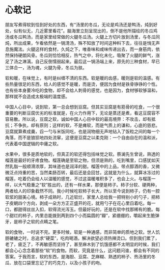 # 心软记

朋友写煮得软到恰到好处的东西，有“汤里的冬瓜，无论是鸡汤还是鸭汤，炖到好处，似有似无，几近雾里看花”。脑海里立刻呈现出的，倒不是他所描绘的冬瓜鸡汤或冬瓜鸭汤，而是家里经常做的火腿冬瓜汤。火腿上方切片放到汤里，与冬瓜同炖，所出成果，乍看依然是一锅清汤，殊不知放了时间这种料下去，往往是悄无声息施魔法。火腿这样的食材，久炖之下，唯香味和咸味传递出去，而一身筋肉，依然保持硬朗风骨。冬瓜则恰恰相反，热气之中，将化未化，吸聚了火腿的鲜气，涨足了汤之淋漓，自己反倒懦弱起来。最后这一锅汤端上来，原先的三种食材，早已三体合一，汤为魂，火腿为骨，冬瓜为肤。 

软和暖，在味觉上，有时是纠缠不清的东西。软是暖的齿感，暖则是软的温感。有些热量很足的东西，给人的感觉不是暖，而是烫，便因为食材是铁骨铮铮的个性。也有些本身要冷吃的食物，却不会给人刺骨的感觉，也是因为，食材够软够温和，那样就不会造成太极端的温度感。 

中国人心目中，说到软，第一总会想到豆腐。但其实豆腐是有筋骨的吃食，一个很重要的判断豆腐优劣的标准就是，在火力作用下，无论是蒸还是煮，看这豆腐容不容易散。所以说，豆腐之软，诚如中国人心目中软的最高境界：不攻击，却有抵抗；不争执，却有原则；这样的软，不是瘫软，而是气质上的谦和，心底的慈悲。豆腐就算煮成羹，舀一勺与米饭同吃，也是润物细无声地钻入了饭粒之间的每一个角落，而不是狼狈地四处流窜，这便是豆腐之以柔克刚：一个自由自在的温和派，代表着中国逻辑的中庸之软。 

水果中，很多是质地软的，但真正的软还得包括味觉之软。蔡澜先生曾说，熟透的榴莲是最好的牙疼食物。榴莲确是至软之物，但须是熟的，吃到嘴里，口感犹如天然乳脂一般顺滑浓厚，其味道也是润泽的甜。榴莲中的上品，带点醇酒的香，又微微泛点持重的苦，当然柔肠百转，最后还是会回甘。这就是为什么，就算冰冻过的榴莲，吃着仍会给人以温暖的感觉，不过这温暖堆积多了，也会上火。与榴莲一样，以大气稳重之“软”胜出的，还有一样水果，那便是柿子。柿子分软、硬两种，两者给人的印象截然不同。我小时候吃软柿子长大，所以至今说到柿子，仍有一腔软浆的甜美心境。柿子成熟时，几近软烂，家里人总给我一把特别小的勺子，把柿子皮朝四个方向，剥成一朵方方正正盛开的花，就用勺子在花心里舀着吃。每一口，都甜得丝丝入扣，软得流光泻玉。但最好玩的，还是在软中找那稀有的脆。每个甜烂的柿子，内里总能拨到两到四个小而扁圆的“瓣”，紧绷绷的，嚼起来生脆弹牙，是柿子之软的点睛之笔。 

软的食物，一时说不完。更多时候，软是一种通感，而非简单的质地之软。世人饥肠辘辘之时，总追求“硬菜”，吃肉喝酒，解决欲望必须热辣烫口。但到我们累了，老了，疲乏了，不再敏感而坚持了，甚至麻木到了饥饿感都不太明显的时候，我们都会心心念念着那些“软”的食物。而软，究竟是什么，这问题问谁，都会有不同的答案。于我而言，软的东西，是海胆、豆腐、芝麻糊、熟透的柿子、热汤里的冬瓜、放在口袋里忘记了的巧克力，以及小孩子的吻。